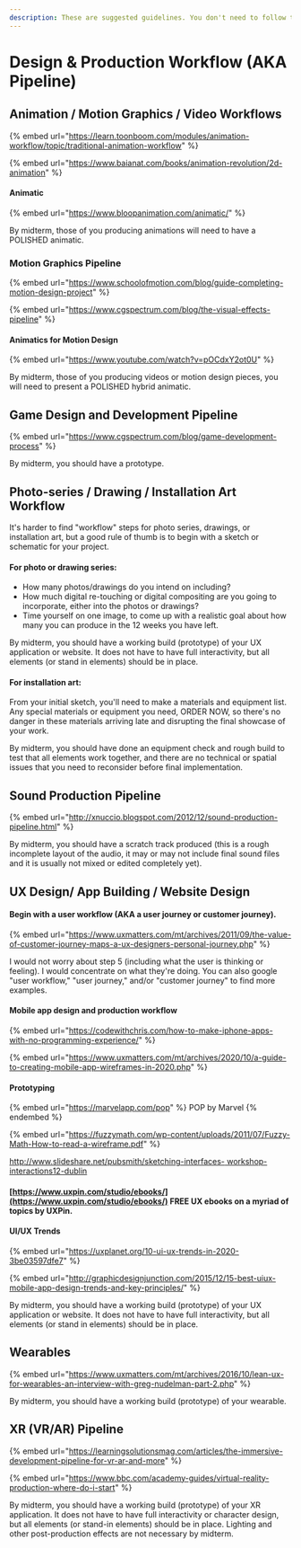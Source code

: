 ```yaml
---
description: These are suggested guidelines. You don't need to follow them verbatim.
---
```


# Design & Production Workflow (AKA Pipeline)

## **Animation / Motion Graphics / Video Workflows**&#x20;

{% embed url="https://learn.toonboom.com/modules/animation-workflow/topic/traditional-animation-workflow" %}

{% embed url="https://www.baianat.com/books/animation-revolution/2d-animation" %}

#### **Animatic**

{% embed url="https://www.bloopanimation.com/animatic/" %}

By midterm, those of you producing animations will need to have a POLISHED animatic.

### **Motion Graphics Pipeline**

{% embed url="https://www.schoolofmotion.com/blog/guide-completing-motion-design-project" %}

{% embed url="https://www.cgspectrum.com/blog/the-visual-effects-pipeline" %}

#### **Animatics for Motion Design**

{% embed url="https://www.youtube.com/watch?v=pOCdxY2ot0U" %}

By midterm, those of you producing videos or motion design pieces, you will need to present a POLISHED hybrid animatic.

## **Game Design and Development Pipeline**

{% embed url="https://www.cgspectrum.com/blog/game-development-process" %}

By midterm, you should have a prototype.

## **Photo-series / Drawing / Installation Art Workflow**

It's harder to find "workflow" steps for photo series, drawings, or installation art, but a good rule of thumb is to begin with a sketch or schematic for your project.

#### For photo or drawing series:&#x20;

* How many photos/drawings do you intend on including?&#x20;
* How much digital re-touching or digital compositing are you going to incorporate, either into the photos or drawings?&#x20;
* Time yourself on one image, to come up with a realistic goal about how many you can produce in the 12 weeks you have left.&#x20;

By midterm, you should have a working build (prototype) of your UX application or website. It does not have to have full interactivity, but all elements (or stand in elements) should be in place.&#x20;

#### For installation art:&#x20;

From your initial sketch, you'll need to make a materials and equipment list. Any special materials or equipment you need, ORDER NOW, so there's no danger in these materials arriving late and disrupting the final showcase of your work.

By midterm, you should have done an equipment check and rough build to test that all elements work together, and there are no technical or spatial issues that you need to reconsider before final implementation.&#x20;

## **Sound Production Pipeline**

{% embed url="http://xnuccio.blogspot.com/2012/12/sound-production-pipeline.html" %}

By midterm, you should have a scratch track produced (this is a rough incomplete layout of the audio, it may or may not include final sound files and it is usually not mixed or edited completely yet).&#x20;

## **UX Design/ App Building / Website Design**

#### **B**egin with a user workflow (AKA a user journey or customer journey).&#x20;

{% embed url="https://www.uxmatters.com/mt/archives/2011/09/the-value-of-customer-journey-maps-a-ux-designers-personal-journey.php" %}

I would not worry about step 5 (including what the user is thinking or feeling). I would concentrate on what they're doing. You can also google "user workflow," "user journey," and/or "customer journey" to find more examples.

#### Mobile app design and production workflow

{% embed url="https://codewithchris.com/how-to-make-iphone-apps-with-no-programming-experience/" %}

{% embed url="https://www.uxmatters.com/mt/archives/2020/10/a-guide-to-creating-mobile-app-wireframes-in-2020.php" %}

#### Prototyping

{% embed url="https://marvelapp.com/pop" %}
POP by Marvel
{% endembed %}

{% embed url="https://fuzzymath.com/wp-content/uploads/2011/07/Fuzzy-Math-How-to-read-a-wireframe.pdf" %}

[http://www.slideshare.net/pubsmith/sketching-interfaces- workshop-interactions12-dublin](https://www.slideshare.net/pubsmith/sketching-interfaces-workshop-interactions12-dublin)

#### [https://www.uxpin.com/studio/ebooks/](https://www.uxpin.com/studio/ebooks/) **FREE UX ebooks on a myriad of topics by UXPin.**

####

#### UI/UX Trends

{% embed url="https://uxplanet.org/10-ui-ux-trends-in-2020-3be03597dfe7" %}

{% embed url="http://graphicdesignjunction.com/2015/12/15-best-uiux-mobile-app-design-trends-and-key-principles/" %}

By midterm, you should have a working build (prototype) of your UX application or website. It does not have to have full interactivity, but all elements (or stand in elements) should be in place.&#x20;

## Wearables

{% embed url="https://www.uxmatters.com/mt/archives/2016/10/lean-ux-for-wearables-an-interview-with-greg-nudelman-part-2.php" %}

By midterm, you should have a working build (prototype) of your wearable.

## **XR (VR/AR) Pipeline**

{% embed url="https://learningsolutionsmag.com/articles/the-immersive-development-pipeline-for-vr-ar-and-more" %}

{% embed url="https://www.bbc.com/academy-guides/virtual-reality-production-where-do-i-start" %}

By midterm, you should have a working build (prototype) of your XR application. It does not have to have full interactivity or character design, but all elements (or stand-in elements) should be in place. Lighting and other post-production effects are not necessary by midterm.

